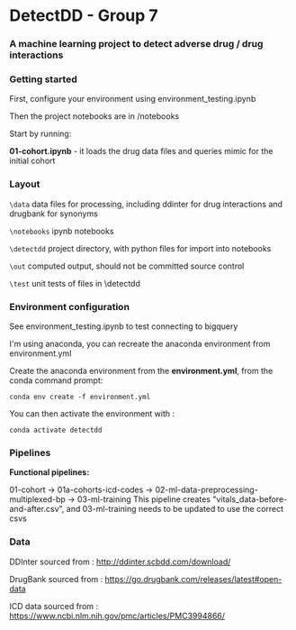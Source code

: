 # DetectDD - Group 7
### A machine learning project to detect adverse drug / drug interactions

### Getting started
First, configure your environment using environment_testing.ipynb

Then the project notebooks are in /notebooks

Start by running: 

**01-cohort.ipynb** - it loads the drug data files and queries mimic for the initial cohort


### Layout
```\data``` data files for processing, including ddinter for drug interactions and drugbank for synonyms

```\notebooks``` ipynb notebooks

```\detectdd``` project directory, with python files for import into notebooks

```\out``` computed output, should not be committed source control

```\test``` unit tests of files in \detectdd

### Environment configuration
See environment_testing.ipynb to test connecting to bigquery

I'm using anaconda, you can recreate the anaconda environment from environment.yml

Create the anaconda environment from the **environment.yml**, from the conda command prompt: 

```conda env create -f environment.yml```

You can then activate the environment with : 

```conda activate detectdd```

### Pipelines

**Functional pipelines:** 

01-cohort -> 01a-cohorts-icd-codes -> 02-ml-data-preprocessing-multiplexed-bp -> 03-ml-training
This pipeline creates "vitals_data-before-and-after.csv", and 03-ml-training needs to be updated to use the correct csvs



### Data
DDInter sourced from : http://ddinter.scbdd.com/download/

DrugBank sourced from : https://go.drugbank.com/releases/latest#open-data

ICD data sourced from : https://www.ncbi.nlm.nih.gov/pmc/articles/PMC3994866/

